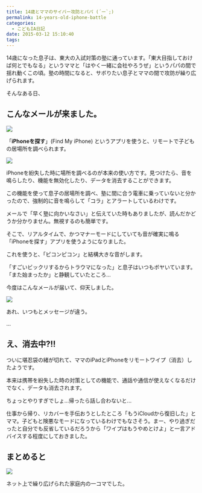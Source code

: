 ```yaml
---
title: 14歳とママのサイバー攻防とパパ (´ー`;)
permalink: 14-years-old-iphone-battle
categories:
  - こどもIA日記
date: 2015-03-12 15:10:40
tags:
---
```


14歳になった息子は、東大の入試対策の塾に通っています。「東大目指しておけば何とでもなる」というママと「はやく一緒に会社やろうぜ」というパパの間で揺れ動くこの頃。塾の時間になると、サボりたい息子とママの間で攻防が繰り広げられます。

そんなある日、

## こんなメールが来ました。

![](/images/ia-kid/201502-find-iphone-sound.png)

「**iPhoneを探す**」(Find My iPhone) というアプリを使うと、リモートで子どもの居場所を調べられます。

![](/images/ia-kid/201502-find-iphone-actions.png)

iPhoneを紛失した時に場所を調べるのが本来の使い方です。見つけたら、音を鳴らしたり、機能を無効化したり、データを消去することができます。

この機能を使って息子の居場所を調べ、塾に間に合う電車に乗っていないと分かったので、強制的に音を鳴らして「コラ」とアラートしているわけです。

メールで「早く塾に向かいなさい」と伝えていた時もありましたが、読んだかどうか分かりません。無視するのも簡単です。

そこで、リアルタイムで、かつマナーモードにしていても音が確実に鳴る「iPhoneを探す」アプリを使うようになりました。

これを使うと、「ピコンピコン」と結構大きな音がします。

「すごいビックリするからトラウマになった」と息子はいつもボヤいています。
「また始まったか」と静観していたところ...

今度はこんなメールが届いて、仰天しました。

![](/images/ia-kid/201502-find-iphone-erase.png)

あれ、いつもとメッセージが違う。

...

## え、消去中?!!

ついに堪忍袋の緒が切れて、ママのiPadとiPhoneをリモートワイプ（消去）したようです。

本来は携帯を紛失した時の対策としての機能で、通話や通信が使えなくなるだけでなく、データも消去されます。

ちょっとやりすぎでしょ...帰ったら話し合わないと...

仕事から帰り、リカバーを手伝おうとしたところ「もうiCloudから復旧した」とママ。子どもと険悪なモードになっているわけでもなさそう。まー、やり過ぎだったと自分でも反省しているだろうから「ワイプはもうやめとけよ」と一言アドバイスする程度にしておきました。

## まとめると

![](/images/ia-kid/cyber-attack.png)

ネット上で繰り広げられた家庭内の一コマでした。